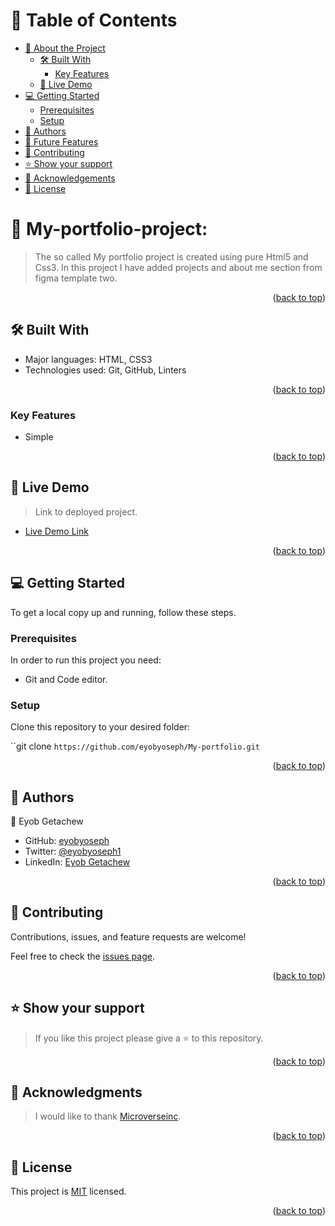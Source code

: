 <!-- TABLE OF CONTENTS -->

# 📗 Table of Contents

- [📖 About the Project](#about-project)
  - [🛠 Built With](#built-with)
    - [Key Features](#key-features)
  - [🚀 Live Demo](#live-demo)
- [💻 Getting Started](#getting-started)
  - [Prerequisites](#prerequisites)
  - [Setup](#setup)
- [👥 Authors](#authors)
- [🔭 Future Features](#future-features)
- [🤝 Contributing](#contributing)
- [⭐️ Show your support](#support)
- [🙏 Acknowledgements](#acknowledgements)
- [📝 License](#license)

<!-- PROJECT DESCRIPTION -->

# 📖 My-portfolio-project: <a name="about-project"></a>

> The so called My portfolio project is created using pure Html5 and Css3. In this project I have added projects and  about me section from figma template two.

<p align="right">(<a href="#readme-top">back to top</a>)</p>



<!-- BUILT WITH -->

## 🛠 Built With <a name="built-with"></a>

- Major languages: 
    HTML, CSS3
- Technologies used: 
    Git, GitHub, Linters

<p align="right">(<a href="#readme-top">back to top</a>)</p>


 

<!-- Features -->

### Key Features <a name="key-features"></a>
- Simple

<p align="right">(<a href="#readme-top">back to top</a>)</p>


<!-- LIVE DEMO -->

## 🚀 Live Demo <a name="live-demo"></a>

> Link to deployed project.

- [Live Demo Link]()

<p align="right">(<a href="#readme-top">back to top</a>)</p>

<!-- GETTING STARTED -->

## 💻 Getting Started <a name="getting-started"></a>

To get a local copy up and running, follow these steps.

### Prerequisites

In order to run this project you need:

- Git and Code editor.

### Setup

Clone this repository to your desired folder:

``git clone `https://github.com/eyobyoseph/My-portfolio.git`

<p align="right">(<a href="#readme-top">back to top</a>)</p>


<!-- AUTHORS -->

## 👥 Authors <a name="authors"></a>

👤 Eyob Getachew 

- GitHub: [eyobyoseph](https://github.com/eyobyoseph)
- Twitter: [@eyobyoseph1](https://twitter.com/eyobyoseph1)
- LinkedIn: [Eyob Getachew](linkedin.com/in/eyob-yoseph-53ba27244)

<p align="right">(<a href="#readme-top">back to top</a>)</p>



<!-- CONTRIBUTING -->

## 🤝 Contributing <a name="contributing"></a>

Contributions, issues, and feature requests are welcome!

Feel free to check the [issues page](https://github.com/eyobyoseph/My-portfolio/issues).

<p align="right">(<a href="#readme-top">back to top</a>)</p>


<!-- SUPPORT -->

## ⭐️ Show your support <a name="support"></a>

> If you like this project please give a ⭐️ to this repository.

<p align="right">(<a href="#readme-top">back to top</a>)</p>

<!-- ACKNOWLEDGEMENTS -->

## 🙏 Acknowledgments <a name="acknowledgements"></a>

> I would like to thank [Microverseinc](https://github.com/microverseinc).

<p align="right">(<a href="#readme-top">back to top</a>)</p>

<!-- LICENSE -->

## 📝 License <a name="license"></a>

This project is [MIT](./LICENSE) licensed.

<p align="right">(<a href="#readme-top">back to top</a>)</p>
